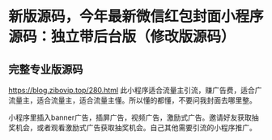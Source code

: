 # 新版源码，今年最新微信红包封面小程序源码：独立带后台版（修改版源码）
## 完整专业版源码
https://blog.zibovip.top/280.html
此小程序适合流量主引流，赚广告费，适合广流量主，适合流量主，适合流量主懂。所以懂的都懂，不要问我封面去哪里整。

小程序里插入banner广告，插屏广告，视频广告，激励式广告。邀请好友获取抽奖机会，或者观看激励式广告获取抽奖机会。自己其他需要引流的小程序推广。
